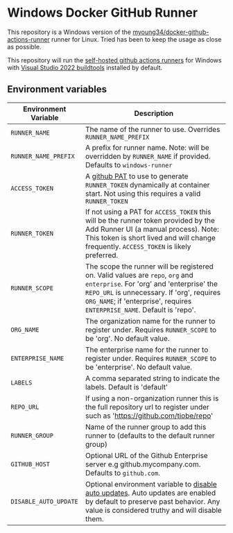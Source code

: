 # Windows Docker GitHub Runner

This repository is a Windows version of the [myoung34/docker-github-actions-runner](https://github.com/myoung34/docker-github-actions-runner) runner for Linux. Tried has been to keep the usage as close as possible.

This repository will run the [self-hosted github actions runners](https://help.github.com/en/actions/automating-your-workflow-with-github-actions/hosting-your-own-runners) for Windows with [Visual Studio 2022 buildtools](https://community.chocolatey.org/packages/visualstudio2022buildtools) installed by default.

## Environment variables

| Environment Variable | Description |
| -------------------- | ----------- |
| `RUNNER_NAME` | The name of the runner to use. Overrides `RUNNER_NAME_PREFIX` |
| `RUNNER_NAME_PREFIX` | A prefix for runner name. Note: will be overridden by `RUNNER_NAME` if provided. Defaults to `windows-runner` |
| `ACCESS_TOKEN` | A [github PAT](https://docs.github.com/en/github/authenticating-to-github/creating-a-personal-access-token) to use to generate `RUNNER_TOKEN` dynamically at container start. Not using this requires a valid `RUNNER_TOKEN` |
| `RUNNER_TOKEN` | If not using a PAT for `ACCESS_TOKEN` this will be the runner token provided by the Add Runner UI (a manual process). Note: This token is short lived and will change frequently. `ACCESS_TOKEN` is likely preferred. |
| `RUNNER_SCOPE` | The scope the runner will be registered on. Valid values are `repo`, `org` and `enterprise`. For 'org' and 'enterprise' the `REPO_URL` is unnecessary. If 'org', requires `ORG_NAME`; if 'enterprise', requires `ENTERPRISE_NAME`. Default is 'repo'. |
| `ORG_NAME` | The organization name for the runner to register under. Requires `RUNNER_SCOPE` to be 'org'. No default value. |
| `ENTERPRISE_NAME` | The enterprise name for the runner to register under. Requires `RUNNER_SCOPE` to be 'enterprise'. No default value. |
| `LABELS` | A comma separated string to indicate the labels. Default is 'default' |
| `REPO_URL` | If using a non-organization runner this is the full repository url to register under such as 'https://github.com/tiobe/repo' |
| `RUNNER_GROUP` | Name of the runner group to add this runner to (defaults to the default runner group) |
| `GITHUB_HOST` | Optional URL of the Github Enterprise server e.g github.mycompany.com. Defaults to `github.com`. |
| `DISABLE_AUTO_UPDATE` | Optional environment variable to [disable auto updates](https://github.blog/changelog/2022-02-01-github-actions-self-hosted-runners-can-now-disable-automatic-updates/). Auto updates are enabled by default to preserve past behavior. Any value is considered truthy and will disable them. |
